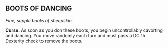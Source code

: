 ## BOOTS OF DANCING

_Fine, supple boots of sheepskin._

**Curse.** As soon as you don these boots, you begin uncontrollably cavorting and dancing. You move randomly each turn and must pass a DC 15 Dexterity check to remove the boots.

